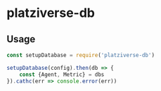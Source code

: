 # platziverse-db


## Usage

``` js
const setupDatabase = require('platziverse-db')

setupDatabase(config).then(db => {
    const {Agent, Metric} = dbs
}).cathc(err => console.error(err))




```